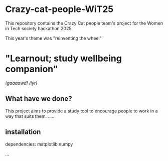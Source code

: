 # Crazy-cat-people-WiT25

This repository contains the Crazy Cat people team's project for the Women in Tech society hackathon 2025.

This year's theme was "reinventing the wheel"

# "Learnout; study wellbeing companion"

_(gaaaawd! /lyr)_
## What have we done?

This project aims to provide a study tool to encourage people to work in a way that suits them.
.....

## installation

dependencies:
  matplotlib
  numpy

...
